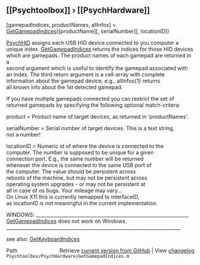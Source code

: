 ## [[Psychtoolbox]] &#8250; [[PsychHardware]]

[gamepadIndices, productNames, allInfos] = [GetGamepadIndices](GetGamepadIndices)([productName][, serialNumber][, locationID])  
  
[PsychHID](PsychHID) assigns each USB HID device connected to you computer a  
unique index. [GetGamepadIndices](GetGamepadIndices) returns the indices for those HID devices  
which are gamepads. The product names of each gamepad are returned in a  
second argument which is useful to identify the gamepad associated with  
an index. The third return argument is a cell-array with complete  
information about the gamepad device, e.g., allInfos{1} returns  
all known info about the 1st detected gamepad.  
  
If you have multiple gamepads connected you can restrict the set of  
returned gamepads by specifying the following optional match-critera:  
  
product      = Product name of target devices, as returned in 'productNames'.  
  
serialNumber = Serial number of target devices. This is a text string,  
               not a number!  
  
locationID   = Numeric id of where the device is connected to the  
               computer. The number is supposed to be unique for a given  
               connection port. E.g., the same number will be returned  
               whenever the device is connected to the same USB port of  
               the computer. The value should be persistent across  
               reboots of the machine, but may not be persistent across  
               operating system upgrades - or may not be persistent at  
               all in case of os bugs. Your mileage may vary...  
               On Linux X11 this is currently remapped to interfaceID,  
               as locationID is not meaningful in the current implementation.  
  
WINDOWS: \_\_\_\_\_\_\_\_\_\_\_\_\_\_\_\_\_\_\_\_\_\_\_\_\_\_\_\_\_\_\_\_\_\_\_\_\_\_\_\_\_\_\_\_\_\_\_\_\_\_\_\_\_\_\_\_\_\_\_\_\_\_\_\_  
[GetGamepadIndices](GetGamepadIndices) does not work on Windows.  
\_\_\_\_\_\_\_\_\_\_\_\_\_\_\_\_\_\_\_\_\_\_\_\_\_\_\_\_\_\_\_\_\_\_\_\_\_\_\_\_\_\_\_\_\_\_\_\_\_\_\_\_\_\_\_\_\_\_\_\_\_\_\_\_\_\_\_\_\_\_\_\_\_  
  
see also: [GetKeyboardIndices](GetKeyboardIndices)  




<div class="code_header" style="text-align:right;">
  <span style="float:left;">Path&nbsp;&nbsp;</span> <span class="counter">Retrieve <a href=
  "https://raw.github.com/Psychtoolbox-3/Psychtoolbox-3/beta/Psychtoolbox/PsychHardware/GetGamepadIndices.m">current version from GitHub</a> | View <a href=
  "https://github.com/Psychtoolbox-3/Psychtoolbox-3/commits/beta/Psychtoolbox/PsychHardware/GetGamepadIndices.m">changelog</a></span>
</div>
<div class="code">
  <code>Psychtoolbox/PsychHardware/GetGamepadIndices.m</code>
</div>

